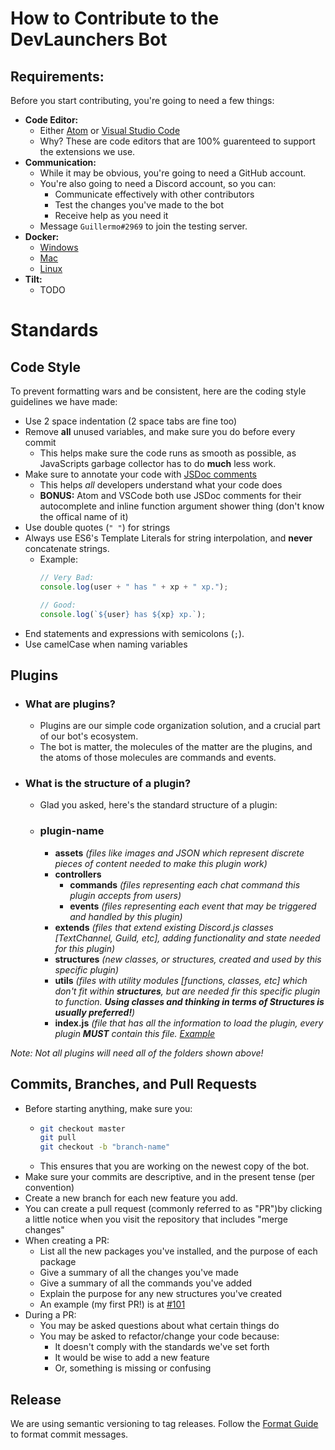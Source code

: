 # How to Contribute to the DevLaunchers Bot

## Requirements:
Before you start contributing, you're going to need a few things:
- **Code Editor:**
    - Either [Atom](https://atom.io/) or [Visual Studio Code](https://code.visualstudio.com/)
    - Why? These are code editors that are 100% guarenteed to support the extensions we use.
- **Communication:**
    - While it may be obvious, you're going to need a GitHub account.
    - You're also going to need a Discord account, so you can:
        - Communicate effectively with other contributors
        - Test the changes you've made to the bot
        - Receive help as you need it
    - Message `Guillermo#2969` to join the testing server.
- **Docker:**
    - [Windows](https://docs.docker.com/desktop/windows/install/) 
    - [Mac](https://docs.docker.com/desktop/mac/install/)
    - [Linux](https://docs.docker.com/engine/install/) 
- **Tilt:**
    - TODO

# Standards

## Code Style
To prevent formatting wars and be consistent, here are the coding style guidelines we have made:
- Use 2 space indentation (2 space tabs are fine too)
- Remove **all** unused variables, and make sure you do before every commit
    - This helps make sure the code runs as smooth as possible, as JavaScripts garbage collector has to do **much** less work.
- Make sure to annotate your code with [JSDoc comments](https://jsdoc.app/about-getting-started.html#adding-documentation-comments-to-your-code)
    - This helps *all* developers understand what your code does
    - **BONUS:** Atom and VSCode both use JSDoc comments for their autocomplete and inline function argument shower thing (don't know the offical name of it)
- Use double quotes (`" "`) for strings
- Always use ES6's Template Literals for string interpolation, and **never** concatenate strings.
    - Example:
      ```js
      // Very Bad:
      console.log(user + " has " + xp + " xp.");

      // Good:
      console.log(`${user} has ${xp} xp.`);
      ```
- End statements and expressions with semicolons (`;`).
- Use camelCase when naming variables


## Plugins
- ### What are plugins?
    - Plugins are our simple code organization solution, and a crucial part of our bot's ecosystem.
    - The bot is matter, the molecules of the matter are the plugins, and the atoms of those molecules are commands and events.
- ### What is the structure of a plugin?
    - Glad you asked, here's the standard structure of a plugin:
    - ### plugin-name
        - **assets** _(files like images and JSON which represent discrete pieces of content needed to make this plugin work)_
        - **controllers**
           - **commands** _(files representing each chat command this plugin accepts from users)_
           - **events** _(files representing each event that may be triggered and handled by this plugin)_
        - **extends** _(files that extend existing Discord.js classes [TextChannel, Guild, etc], adding functionality and state needed for this plugin)_
        - **structures** _(new classes, or structures, created and used by this specific plugin)_
        - **utils** _(files with utility modules [functions, classes, etc] which don't fit within **structures**, but are needed fir this specific plugin to function. **Using classes and thinking in terms of Structures is usually preferred!**)_
        - **index.js** _(file that has all the information to load the plugin, every plugin **MUST** contain this file. [Example](https://github.com/dev-launchers-sandbox/project__discord-bot/blob/release/src/plugins/Thread/index.js)_
        

_Note: Not all plugins will need all of the folders shown above!_ 
## Commits, Branches, and Pull Requests
- Before starting anything, make sure you:
    - ```bash
      git checkout master
      git pull
      git checkout -b "branch-name"
      ```
    - This ensures that you are working on the newest copy of the bot.
- Make sure your commits are descriptive, and in the present tense (per convention)
- Create a new branch for each new feature you add.
- You can create a pull request (commonly referred to as "PR")by clicking a little notice when you visit the repository that includes "merge changes"
- When creating a PR:
    - List all the new packages you've installed, and the purpose of each package
    - Give a summary of all the changes you've made
    - Give a summary of all the commands you've added
    - Explain the purpose for any new structures you've created
    - An example (my first PR!) is at [#101](https://github.com/dev-launchers-sandbox/project__discord-bot/pull/101)
- During a PR:
    - You may be asked questions about what certain things do
    - You may be asked to refactor/change your code because:
        - It doesn't comply with the standards we've set forth
        - It would be wise to add a new feature
        - Or, something is missing or confusing
## Release
We are using semantic versioning to tag releases. Follow the [Format Guide](https://github.com/semantic-release/semantic-release#commit-message-format) to format commit messages.
